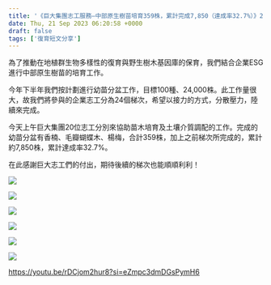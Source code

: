 ```yaml
---
title: '《巨大集團志工服務—中部原生樹苗培育359株，累計完成7,850（達成率32.7%）》2023/9/21'
date: Thu, 21 Sep 2023 06:20:58 +0000
draft: false
tags: ['復育短文分享']
---
```


為了推動在地植群生物多樣性的復育與野生樹木基因庫的保育，我們結合企業ESG進行中部原生樹苗的培育工作。

今年下半年我們按計劃進行幼苗分盆工作，目標100種、24,000株。此工作量很大，故我們將參與的企業志工分為24個梯次，希望以接力的方式，分散壓力，陸續來完成。

今天上午巨大集團20位志工分別來協助苗木培育及土壤介質調配的工作。完成的幼苗分盆有香楠、毛瓣蝴蝶木、楊梅，合計359株，加上之前梯次所完成的，累計約7,850株，累計達成率32.7%。

在此感謝巨大志工們的付出，期待後續的梯次也能順順利利！

![](https://www.reforestation.tw/wp-content/uploads/2023/11/0921巨大.jpg)

![](https://www.reforestation.tw/wp-content/uploads/2023/11/0921巨大2.jpg)

![](https://www.reforestation.tw/wp-content/uploads/2023/11/0921巨大3.jpg)

![](https://www.reforestation.tw/wp-content/uploads/2023/11/0921巨大4-1024x768.jpg)

![](https://www.reforestation.tw/wp-content/uploads/2023/11/0921巨大5.jpg)

![](https://www.reforestation.tw/wp-content/uploads/2023/11/0921巨大6-1024x768.jpg)

https://youtu.be/rDCjom2hur8?si=eZmpc3dmDGsPymH6